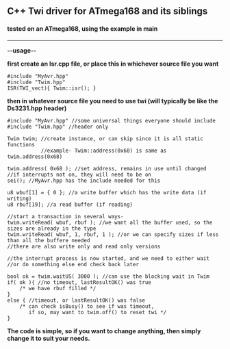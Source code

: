 ## C++ Twi driver for ATmega168 and its siblings

#### tested on an ATmega168, using the example in main
----------

**--usage--**

**first create an Isr.cpp file, or place this in whichever source file you want**
```
#include "MyAvr.hpp"
#include "Twim.hpp"
ISR(TWI_vect){ Twim::isr(); }
```
**then in whatever source file you need to use twi (will typically be like the Ds3231.hpp header)**
```
#include "MyAvr.hpp" //some universal things everyone should include
#include "Twim.hpp" //header only

Twim twim; //create instance, or can skip since it is all static functions
           //example- Twim::address(0x68) is same as twim.address(0x68)

twim.address( 0x68 ); //set address, remains in use until changed
//if interrupts not on, they will need to be on
sei(); //MyAvr.hpp has the include needed for this

u8 wbuf[1] = { 0 }; //a write buffer which has the write data (if writing)
u8 rbuf[19]; //a read buffer (if reading)

//start a transaction in several ways-
twim.writeRead( wbuf, rbuf ); //we want all the buffer used, so the sizes are already in the type
twim.writeRead( wbuf, 1, rbuf, 1 ); //or we can specify sizes if less than all the buffere needed
//there are also write only and read only versions

//the interrupt process is now started, and we need to either wait
//or do something else end check back later

bool ok = twim.waitUS( 3000 ); //can use the blocking wait in Twim
if( ok ){ //no timeout, lastResultOK() was true
    /* we have rbuf filled */ 
}
else { //timeout, or lastResultOK() was false
    /* can check isBusy() to see if was timeout, 
       if so, may want to twim.off() to reset twi */ 
}
````

**The code is simple, so if you want to change anything, then simply change it to suit your needs.**

